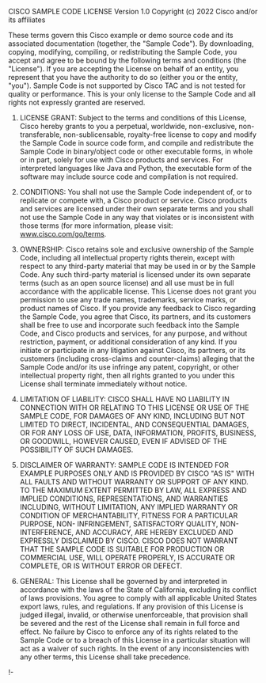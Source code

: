 CISCO SAMPLE CODE LICENSE
Version 1.0
Copyright (c) 2022 Cisco and/or its affiliates

These terms govern this Cisco example or demo source code and its
associated documentation (together, the "Sample Code"). By downloading,
copying, modifying, compiling, or redistributing the Sample Code, you
accept and agree to be bound by the following terms and conditions (the
"License"). If you are accepting the License on behalf of an entity, you
represent that you have the authority to do so (either you or the entity,
"you"). Sample Code is not supported by Cisco TAC and is not tested for
quality or performance. This is your only license to the Sample Code and
all rights not expressly granted are reserved.

1.  LICENSE GRANT: Subject to the terms and conditions of this License,
    Cisco hereby grants to you a perpetual, worldwide, non-exclusive, non-
    transferable, non-sublicensable, royalty-free license to copy and
    modify the Sample Code in source code form, and compile and
    redistribute the Sample Code in binary/object code or other executable
    forms, in whole or in part, solely for use with Cisco products and
    services. For interpreted languages like Java and Python, the
    executable form of the software may include source code and
    compilation is not required.

2.  CONDITIONS: You shall not use the Sample Code independent of, or to
    replicate or compete with, a Cisco product or service. Cisco products
    and services are licensed under their own separate terms and you shall
    not use the Sample Code in any way that violates or is inconsistent
    with those terms (for more information, please visit:
    www.cisco.com/go/terms.

3.  OWNERSHIP: Cisco retains sole and exclusive ownership of the Sample
    Code, including all intellectual property rights therein, except with
    respect to any third-party material that may be used in or by the
    Sample Code. Any such third-party material is licensed under its own
    separate terms (such as an open source license) and all use must be in
    full accordance with the applicable license. This License does not
    grant you permission to use any trade names, trademarks, service
    marks, or product names of Cisco. If you provide any feedback to Cisco
    regarding the Sample Code, you agree that Cisco, its partners, and its
    customers shall be free to use and incorporate such feedback into the
    Sample Code, and Cisco products and services, for any purpose, and
    without restriction, payment, or additional consideration of any kind.
    If you initiate or participate in any litigation against Cisco, its
    partners, or its customers (including cross-claims and counter-claims)
    alleging that the Sample Code and/or its use infringe any patent,
    copyright, or other intellectual property right, then all rights
    granted to you under this License shall terminate immediately without
    notice.

4.  LIMITATION OF LIABILITY: CISCO SHALL HAVE NO LIABILITY IN CONNECTION
    WITH OR RELATING TO THIS LICENSE OR USE OF THE SAMPLE CODE, FOR
    DAMAGES OF ANY KIND, INCLUDING BUT NOT LIMITED TO DIRECT, INCIDENTAL,
    AND CONSEQUENTIAL DAMAGES, OR FOR ANY LOSS OF USE, DATA, INFORMATION,
    PROFITS, BUSINESS, OR GOODWILL, HOWEVER CAUSED, EVEN IF ADVISED OF THE
    POSSIBILITY OF SUCH DAMAGES.

5.  DISCLAIMER OF WARRANTY: SAMPLE CODE IS INTENDED FOR EXAMPLE PURPOSES
    ONLY AND IS PROVIDED BY CISCO "AS IS" WITH ALL FAULTS AND WITHOUT
    WARRANTY OR SUPPORT OF ANY KIND. TO THE MAXIMUM EXTENT PERMITTED BY
    LAW, ALL EXPRESS AND IMPLIED CONDITIONS, REPRESENTATIONS, AND
    WARRANTIES INCLUDING, WITHOUT LIMITATION, ANY IMPLIED WARRANTY OR
    CONDITION OF MERCHANTABILITY, FITNESS FOR A PARTICULAR PURPOSE, NON-
    INFRINGEMENT, SATISFACTORY QUALITY, NON-INTERFERENCE, AND ACCURACY,
    ARE HEREBY EXCLUDED AND EXPRESSLY DISCLAIMED BY CISCO. CISCO DOES NOT
    WARRANT THAT THE SAMPLE CODE IS SUITABLE FOR PRODUCTION OR COMMERCIAL
    USE, WILL OPERATE PROPERLY, IS ACCURATE OR COMPLETE, OR IS WITHOUT
    ERROR OR DEFECT.

6.  GENERAL: This License shall be governed by and interpreted in
    accordance with the laws of the State of California, excluding its
    conflict of laws provisions. You agree to comply with all applicable
    United States export laws, rules, and regulations. If any provision of
    this License is judged illegal, invalid, or otherwise unenforceable,
    that provision shall be severed and the rest of the License shall
    remain in full force and effect. No failure by Cisco to enforce any of
    its rights related to the Sample Code or to a breach of this License
    in a particular situation will act as a waiver of such rights. In the
    event of any inconsistencies with any other terms, this License shall
    take precedence.

!-
